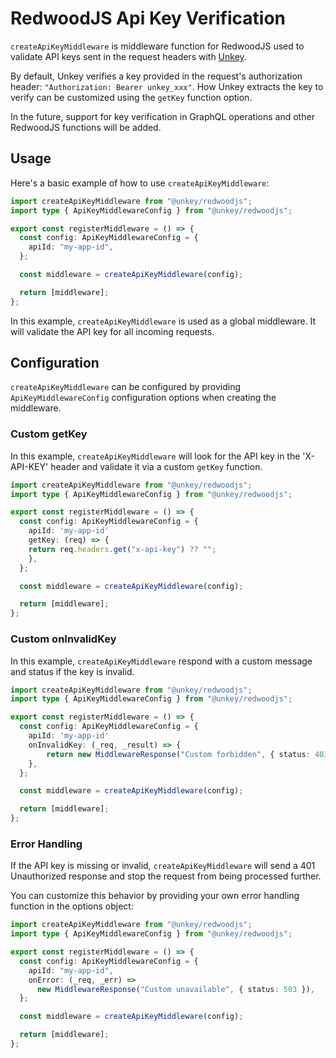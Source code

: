 # RedwoodJS Api Key Verification

`createApiKeyMiddleware` is middleware function for RedwoodJS used to validate API keys sent in the request headers with [Unkey](https://www.unkey.com/docs).

By default, Unkey verifies a key provided in the request's authorization header: `"Authorization: Bearer unkey_xxx"`. How Unkey extracts the key to verify can be customized using the `getKey` function option.

In the future, support for key verification in GraphQL operations and other RedwoodJS functions will be added.

## Usage

Here's a basic example of how to use `createApiKeyMiddleware`:

```ts file="web/src/entry.server.tsx"
import createApiKeyMiddleware from "@unkey/redwoodjs";
import type { ApiKeyMiddlewareConfig } from "@unkey/redwoodjs";

export const registerMiddleware = () => {
  const config: ApiKeyMiddlewareConfig = {
    apiId: "my-app-id",
  };

  const middleware = createApiKeyMiddleware(config);

  return [middleware];
};
```

In this example, `createApiKeyMiddleware` is used as a global middleware. It will validate the API key for all incoming requests.

## Configuration

`createApiKeyMiddleware` can be configured by providing `ApiKeyMiddlewareConfig` configuration options when creating the middleware.

### Custom getKey

In this example, `createApiKeyMiddleware` will look for the API key in the 'X-API-KEY' header and validate it via a custom `getKey` function.

```ts file="web/src/entry.server.tsx"
import createApiKeyMiddleware from "@unkey/redwoodjs";
import type { ApiKeyMiddlewareConfig } from "@unkey/redwoodjs";

export const registerMiddleware = () => {
  const config: ApiKeyMiddlewareConfig = {
    apiId: 'my-app-id'
    getKey: (req) => {
    return req.headers.get("x-api-key") ?? "";
    },
  };

  const middleware = createApiKeyMiddleware(config);

  return [middleware];
};
```

### Custom onInvalidKey

In this example, `createApiKeyMiddleware` respond with a custom message and status if the key is invalid.

```ts file="web/src/entry.server.tsx"
import createApiKeyMiddleware from "@unkey/redwoodjs";
import type { ApiKeyMiddlewareConfig } from "@unkey/redwoodjs";

export const registerMiddleware = () => {
  const config: ApiKeyMiddlewareConfig = {
    apiId: 'my-app-id'
    onInvalidKey: (_req, _result) => {
        return new MiddlewareResponse("Custom forbidden", { status: 403 });
    },
  };

  const middleware = createApiKeyMiddleware(config);

  return [middleware];
};
```

### Error Handling

If the API key is missing or invalid, `createApiKeyMiddleware` will send a 401 Unauthorized response and stop the request from being processed further.

You can customize this behavior by providing your own error handling function in the options object:

```ts file="web/src/entry.server.tsx"
import createApiKeyMiddleware from "@unkey/redwoodjs";
import type { ApiKeyMiddlewareConfig } from "@unkey/redwoodjs";

export const registerMiddleware = () => {
  const config: ApiKeyMiddlewareConfig = {
    apiId: "my-app-id",
    onError: (_req, _err) =>
      new MiddlewareResponse("Custom unavailable", { status: 503 }),
  };

  const middleware = createApiKeyMiddleware(config);

  return [middleware];
};
```
